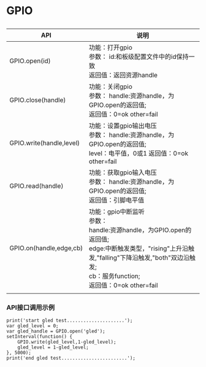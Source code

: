 # GPIO

## 

| API                      | 说明                                                         |
| ------------------------ | ------------------------------------------------------------ |
| GPIO.open(id)            | 功能：打开gpio     <br />参数： id:和板级配置文件中的id保持一致 <br />返回值：返回资源handle |
| GPIO.close(handle)       | 功能：关闭gpio <br />参数： handle:资源handle，为GPIO.open的返回值; <br />返回值：0=ok other=fail |
| GPIO.write(handle,level) | 功能：设置gpio输出电压 <br />参数： handle:资源handle，为GPIO.open的返回值;   <br /> level：电平值，0或1 返回值：0=ok other=fail |
| GPIO.read(handle)        | 功能：获取gpio输入电压  <br />参数： handle:资源handle，为GPIO.open的返回值;   <br /> 返回值：引脚电平值 |
| GPIO.on(handle,edge,cb)  | 功能：gpio中断监听  <br />参数：  <br />handle:资源handle，为GPIO.open的返回值;  <br />edge:中断触发类型，"rising"上升沿触发,"falling"下降沿触发,"both"双边沿触发;   <br />cb：服务function;  <br />返回值：0=ok other=fail |
|                          |                                                              |

### API接口调用示例

```
print('start gled test.....................');
var gled_level = 0;
var gled_handle = GPIO.open('gled'); 
setInterval(function() {
    GPIO.write(gled_level,1-gled_level);
    gled_level = 1-gled_level; 
}, 5000);
print('end gled test........................');
```

 